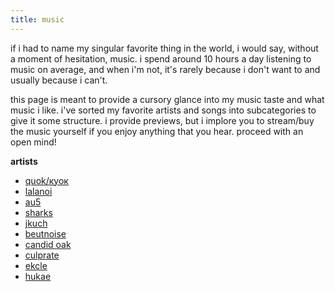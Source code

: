 ```yaml
---
title: music
---
```

<meta name="robots" content="noindex, nofollow, noarchive">

if i had to name my singular favorite thing in the world, i would say, without a moment of hesitation, music. i spend around 10 hours a day listening to music on average, and when i'm not, it's rarely because i don't want to and usually because i can't.

this page is meant to provide a cursory glance into my music taste and what music i like. i've sorted my favorite artists and songs into subcategories to give it some structure. i provide previews, but i implore you to stream/buy the music yourself if you enjoy anything that you hear. proceed with an open mind!

**artists**

<ul>
  <li><a id="quok" href="/music/quok">quok/куок</a></li>
  <li><a id="lalanoi" href="/music/lalanoi">lalanoi</a></li>
  <li><a id="au5" href="/music/au5">au5</a></li>
  <li><a id="sharks" href="/music/sharks">sharks</a></li>
  <li><a id="jkuch" href="/music/jkuch">jkuch</a></li>
  <li><a id="beutnoise" href="/music/beutnoise">beutnoise</a></li>
  <li><a id="candid oak" href="/music/candid oak">candid oak</a></li>
  <li><a id="culprate" href="/music/culprate">culprate</a></li>
  <li><a id="ekcle" href="/music/ekcle">ekcle</a></li>
  <li><a id="hukae" href="/music/hukae">hukae</a></li>
</ul>
